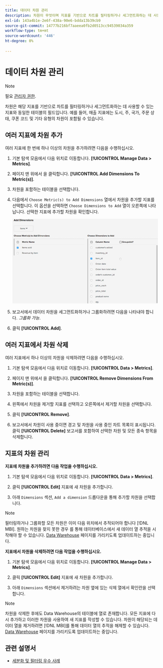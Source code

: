 ```yaml
---
title: 데이터 차원 관리
description: 차원이 무엇이며 지표를 기반으로 차트를 필터링하거나 세그먼트화하는 데 사용할 수 있는지 알아봅니다.
exl-id: 143a4b1e-2e6f-438a-90e6-bdda13b39cb9
source-git-commit: 14777b216bf7aaeea0fb2d0513cc94539034a359
workflow-type: tm+mt
source-wordcount: '446'
ht-degree: 0%

---
```


# 데이터 차원 관리

>[!NOTE]
>
>필요 [관리자 권한](../../administrator/user-management/user-management.md).

차원은 해당 지표를 기반으로 차트를 필터링하거나 세그먼트화하는 데 사용할 수 있는 지표와 동일한 테이블의 필드입니다. 예를 들어, 매출 지표에는 도시, 주, 국가, 주문 상태, 쿠폰 코드 및 기타 유형의 차원이 포함될 수 있습니다.

## 여러 지표에 차원 추가

여러 지표에 한 번에 하나 이상의 차원을 추가하려면 다음을 수행하십시오.

1. 기본 탐색 모음에서 다음 위치로 이동합니다. **[!UICONTROL Manage Data > Metrics]**.

1. 페이지 맨 위에서 을 클릭합니다. **[!UICONTROL Add Dimensions To Metric(s)]**.

1. 차원을 포함하는 테이블을 선택합니다.

1. 다음에서 `Choose Metric(s) to Add Dimensions` 열에서 차원을 추가할 지표를 선택합니다. 이 옵션을 선택하면 `Choose Dimensions to Add` 열이 오른쪽에 나타납니다. 선택한 지표에 추가할 차원을 확인합니다.

   ![](../../assets/Add_Dimensions.png)

1. 보고서에서 데이터 차원을 세그먼트화하거나 그룹화하려면 다음을 나타내야 합니다. _그룹화 가능_.

1. 클릭 **[!UICONTROL Add]**.

## 여러 지표에서 차원 삭제

여러 지표에서 하나 이상의 차원을 삭제하려면 다음을 수행하십시오.

1. 기본 탐색 모음에서 다음 위치로 이동합니다. **[!UICONTROL Data > Metrics]**.

1. 페이지 맨 위에서 을 클릭합니다. **[!UICONTROL Remove Dimensions From Metric(s)]**.

1. 차원을 포함하는 테이블을 선택합니다.

1. 왼쪽에서 차원을 제거할 지표를 선택하고 오른쪽에서 제거할 차원을 선택합니다.

1. 클릭 **[!UICONTROL Remove]**.

1. 보고서에서 차원이 사용 중이면 경고 및 차원을 사용 중인 차트 목록이 표시됩니다. 클릭 **[!UICONTROL Delete]** 보고서를 포함하여 선택한 차원 및 모든 종속 항목을 삭제합니다.

## 지표의 차원 관리

**지표에 차원을 추가하려면 다음 작업을 수행하십시오.**

1. 기본 탐색 모음에서 다음 위치로 이동합니다. **[!UICONTROL Data > Metrics]**.

1. 클릭 **[!UICONTROL Edit]** 지표에 새 차원을 추가합니다.

1. 아래 `Dimensions` 섹션, `Add a dimension` 드롭다운을 통해 추가할 차원을 선택합니다.

>[!NOTE]
>
>필터링하거나 그룹화할 모든 차원은 이미 다음 위치에서 추적되어야 합니다 [!DNL MBI]. 원하는 차원을 찾지 못한 경우 를 통해 데이터베이스에서 새 데이터 열 추적을 시작해야 할 수 있습니다. [Data Warehouse](../data-warehouse-mgr/tour-dwm.md) 페이지를 가리키도록 업데이트하는 중입니다.


**지표에서 차원을 삭제하려면 다음 작업을 수행하십시오.**

1. 기본 탐색 모음에서 다음 위치로 이동합니다. **[!UICONTROL Manage Data > Metrics]**.

1. 클릭 **[!UICONTROL Edit]** 지표에 새 차원을 추가합니다.

1. 아래 `Dimensions` 섹션에서 제거하려는 차원 옆에 있는 삭제 열에서 확인란을 선택합니다.

>[!NOTE]
>
>차원을 삭제한 후에도 Data Warehouse의 테이블에 열로 존재합니다. 모든 지표에 다시 추가하고 이러한 차원을 사용하여 새 지표를 작성할 수 있습니다. 차원이 해당되는 데이터 열을 제거하려면 [!DNL MBI]를 통해 데이터 열의 추적을 해제할 수 있습니다. [Data Warehouse](../data-warehouse-mgr/tour-dwm.md) 페이지를 가리키도록 업데이트하는 중입니다.

## 관련 설명서

* [세분화 및 필터링 우수 사례](../../best-practices/segment-filter.md)
